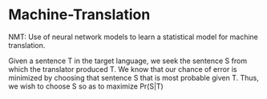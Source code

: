 # Machine-Translation
NMT: Use of neural network models to learn a statistical model for machine translation.

Given a sentence T in the target language, we seek the sentence S from which the translator produced T. We know that our chance of error is minimized by choosing that sentence S that is most probable given T. Thus, we wish to choose S so as to maximize Pr(S|T)
